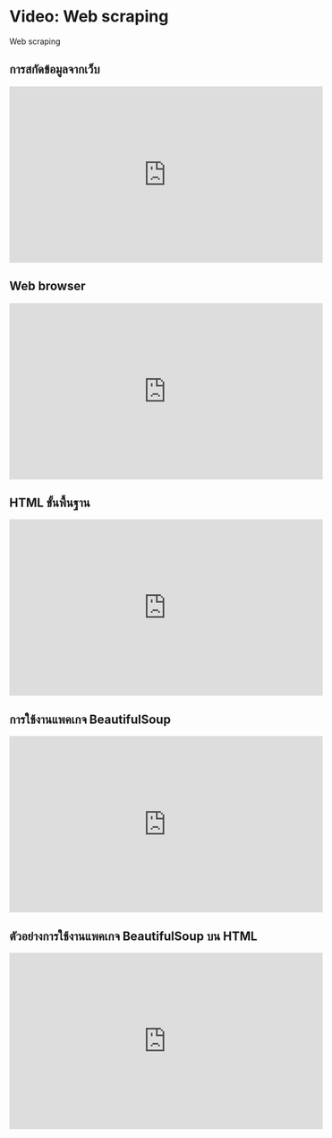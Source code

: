 # Video: Web scraping
Web scraping

## การสกัดข้อมูลจากเว็บ
<iframe width="560" height="315" src="https://www.youtube.com/embed/SjWHzZcYEqY" title="YouTube video player" frameborder="0" allow="accelerometer; autoplay; clipboard-write; encrypted-media; gyroscope; picture-in-picture" allowfullscreen></iframe>

## Web browser
<iframe width="560" height="315" src="https://www.youtube.com/embed/HJdi2zmjCcw" title="YouTube video player" frameborder="0" allow="accelerometer; autoplay; clipboard-write; encrypted-media; gyroscope; picture-in-picture" allowfullscreen></iframe>

## HTML ขั้นพื้นฐาน
<iframe width="560" height="315" src="https://www.youtube.com/embed/89Ye0MwyjlI" title="YouTube video player" frameborder="0" allow="accelerometer; autoplay; clipboard-write; encrypted-media; gyroscope; picture-in-picture" allowfullscreen></iframe>

## การใช้งานแพคเกจ BeautifulSoup
<iframe width="560" height="315" src="https://www.youtube.com/embed/_22E74jmYWI" title="YouTube video player" frameborder="0" allow="accelerometer; autoplay; clipboard-write; encrypted-media; gyroscope; picture-in-picture" allowfullscreen></iframe>

## ตัวอย่างการใช้งานแพคเกจ BeautifulSoup บน HTML
<iframe width="560" height="315" src="https://www.youtube.com/embed/HN595s7Viww" title="YouTube video player" frameborder="0" allow="accelerometer; autoplay; clipboard-write; encrypted-media; gyroscope; picture-in-picture" allowfullscreen></iframe>